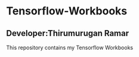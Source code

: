 # Tensorflow-Workbooks
## Developer:Thirumurugan Ramar

This repository contains my Tensorflow Workbooks
